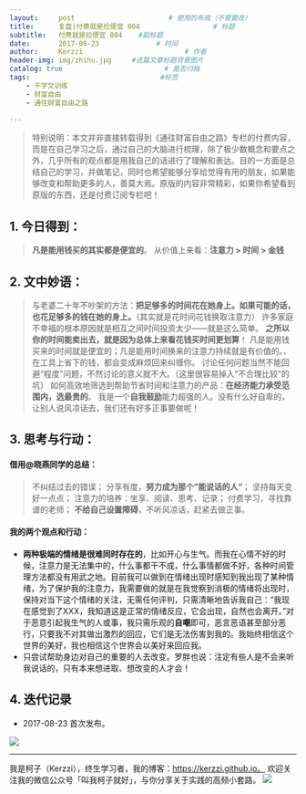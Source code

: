 ```yaml
---
layout:     post                       # 使用的布局（不需要改）
title:      复盘|付费就是捡便宜 004                  # 标题
subtitle:   付费就是捡便宜 004    #副标题
date:       2017-08-23              # 时间
author:     Kerzzi                         # 作者
header-img: img/zhihu.jpg     #这篇文章标题背景图片
catalog: true                         # 是否归档
tags:                                #标签
    - 千字文训练
    - 财富自由
    - 通往财富自由之路

---
```


> 特别说明：本文并非直接转载得到《通往财富自由之路》专栏的付费内容，而是在自己学习之后，通过自己的大脑进行梳理，除了极少数概念和要点之外，几乎所有的观点都是用我自己的话进行了理解和表达。目的一方面是总结自己的学习，并做笔记，同时也希望能够分享给觉得有用的朋友，如果能够改变和帮助更多的人，善莫大焉。原版的内容非常精彩，如果你希望看到原版的东西，还是付费订阅专栏吧！


## 1. 今日得到：

> **凡是能用钱买的其实都是便宜的**。
> 从价值上来看：**注意力 > 时间 > 金钱**


## 2. 文中妙语：

> 与老婆二十年不吵架的方法：**把足够多的时间花在她身上。如果可能的话，也花足够多的钱在她的身上。**（其实就是花时间花钱换取注意力）
> 许多家庭不幸福的根本原因就是相互之间时间投资太少——就是这么简单。
> **之所以你的时间能卖出去，就是因为总体上来看花钱买时间更划算**！
> 凡是能用钱买来的时间就是便宜的；凡是能用时间换来的注意力持续就是有价值的。、
> 在工具上省下的钱，都会变成麻烦回来纠缠你。
> 讨论任何问题当然不能回避“程度”问题，不然讨论的意义就不大。（这里很容易掉入“不合理比较”的坑）
> 如何高效地筛选到帮助节省时间和注意力的产品：**在经济能力承受范围内，选最贵的**。
> 我是一个**自我鼓励**能力超强的人。没有什么好自卑的，让别人说风凉话去，我们还有好多正事要做呢！

## 3. 思考与行动：

#### 借用@晓燕同学的总结：

> 不纠结过去的错误；
> 分享有度，**努力成为那个”能说话的人“**；
> 坚持每天变好一点点；
> 注意力的培养：坐享、阅读、思考、记录；
> 付费学习，寻找靠谱的老师；
> **不给自己设置障碍**，不听风凉话，赶紧去做正事。

#### 我的两个观点和行动：

* **两种极端的情绪是很难同时存在的**，比如开心与生气。而我在心情不好的时候，注意力是无法集中的，什么事都干不成，什么事情都做不好，各种时间管理方法都没有用武之地。目前我可以做到在情绪出现时感知到我出现了某种情绪，为了保护我的注意力，我需要做的就是在我觉察到消极的情绪将出现时，保持对当下这个情绪的关注，无需任何评判，只需清晰地告诉我自己：“我现在感觉到了XXX，我知道这是正常的情绪反应，它会出现，自然也会离开。”对于恶意引起我生气的人或事，我只需乐观的**自嘲**即可，恶言恶语甚至部分恶行，只要我不对其做出激烈的回应，它们是无法伤害到我的。我始终相信这个世界的美好，我也相信这个世界会以美好来回应我。
* 只尝试帮助身边对自己的重要的人去改变。罗胖也说：注定有些人是不会来听我说话的，只有本来想进取、想改变的人才会！

## 4. 迭代记录

* 2017-08-23 首次发布。

![](https://ww3.sinaimg.cn/large/006tNc79gy1firiykcnj1j31kw0vv4fs.jpg)

---

我是柯子（Kerzzi），终生学习者，我的博客：https://kerzzi.github.io。 欢迎关注我的微信公众号「叫我柯子就好」，与你分享关于实践的高频小套路。
    ![](https://ww2.sinaimg.cn/large/006tKfTcgy1fiqgeqm4pzj3076076wel.jpg)
